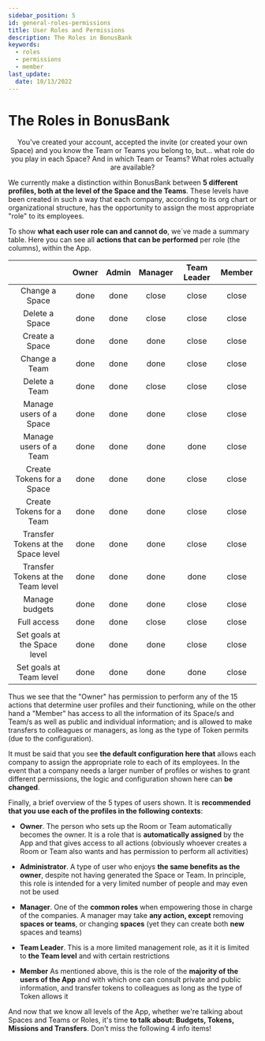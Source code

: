 ```yaml
---
sidebar_position: 5
id: general-roles-permissions
title: User Roles and Permissions
description: The Roles in BonusBank
keywords:
  - roles
  - permissions
  - member
last_update:
  date: 10/13/2022
---
```


# The Roles in BonusBank

<p align="center"> You've created your account, accepted the invite (or created your own Space) and you know the Team or Teams you belong to, but… what role do you play in each Space? And in which Team or Teams? What roles actually are available? </p>

We currently make a distinction within BonusBank between **5 different profiles, both at the level of the Space and the Teams**. These levels have been created in such a way that each company, according to its org chart or organizational structure, has the opportunity to assign the most appropriate "role" to its employees.

To show **what each user role can and cannot do**, we´ve made a summary table. Here you can see all **actions that can be performed** per role (the columns), within the App.

<p align="center">

|                                    |                              Owner                              |                  Admin                   |                  Manager                  |                Team Leader                |                  Member                   |
| :--------------------------------: | :-------------------------------------------------------------: | :--------------------------------------: | :---------------------------------------: | :---------------------------------------: | :---------------------------------------: |
|           Change a Space           | <span class="material-icons tick">done</span> | <span class="material-icons tick">done</span> | <span class="material-icons cross">close</span> | <span class="material-icons cross">close</span> | <span class="material-icons cross">close</span> |
|           Delete a Space           |            <span class="material-icons tick">done</span>             | <span class="material-icons tick">done</span> | <span class="material-icons cross">close</span> | <span class="material-icons cross">close</span> | <span class="material-icons cross">close</span> |
|           Create a Space           |            <span class="material-icons tick">done</span>             | <span class="material-icons tick">done</span> | <span class="material-icons tick">done</span>  | <span class="material-icons cross">close</span> | <span class="material-icons cross">close</span> |
|           Change a Team            |            <span class="material-icons tick">done</span>             | <span class="material-icons tick">done</span> | <span class="material-icons tick">done</span>  | <span class="material-icons cross">close</span> | <span class="material-icons cross">close</span> |
|           Delete a Team            |            <span class="material-icons tick">done</span>             | <span class="material-icons tick">done</span> | <span class="material-icons cross">close</span> | <span class="material-icons cross">close</span> | <span class="material-icons cross">close</span> |
|      Manage users of a Space       |            <span class="material-icons tick">done</span>             | <span class="material-icons tick">done</span> | <span class="material-icons tick">done</span>  | <span class="material-icons cross">close</span> | <span class="material-icons cross">close</span> |
|       Manage users of a Team       |            <span class="material-icons tick">done</span>             | <span class="material-icons tick">done</span> | <span class="material-icons tick">done</span>  | <span class="material-icons tick">done</span>  | <span class="material-icons cross">close</span> |
|     Create Tokens for a Space      |            <span class="material-icons tick">done</span>             | <span class="material-icons tick">done</span> | <span class="material-icons tick">done</span>  | <span class="material-icons cross">close</span> | <span class="material-icons cross">close</span> |
|      Create Tokens for a Team      |            <span class="material-icons tick">done</span>             | <span class="material-icons tick">done</span> | <span class="material-icons tick">done</span>  | <span class="material-icons cross">close</span> | <span class="material-icons cross">close</span> |
| Transfer Tokens at the Space level |            <span class="material-icons tick">done</span>             | <span class="material-icons tick">done</span> | <span class="material-icons tick">done</span>  | <span class="material-icons cross">close</span> | <span class="material-icons cross">close</span> |
| Transfer Tokens at the Team level  |            <span class="material-icons tick">done</span>             | <span class="material-icons tick">done</span> | <span class="material-icons tick">done</span>  | <span class="material-icons tick">done</span>  | <span class="material-icons cross">close</span> |
|           Manage budgets           |            <span class="material-icons tick">done</span>             | <span class="material-icons tick">done</span> | <span class="material-icons tick">done</span>  | <span class="material-icons cross">close</span> | <span class="material-icons cross">close</span> |
|            Full access             |            <span class="material-icons tick">done</span>             | <span class="material-icons tick">done</span> | <span class="material-icons cross">close</span> | <span class="material-icons cross">close</span> | <span class="material-icons cross">close</span> |
|    Set goals at the Space level    |            <span class="material-icons tick">done</span>             | <span class="material-icons tick">done</span> | <span class="material-icons tick">done</span>  | <span class="material-icons cross">close</span> | <span class="material-icons cross">close</span> |
|      Set goals at Team level       |            <span class="material-icons tick">done</span>             | <span class="material-icons tick">done</span> | <span class="material-icons tick">done</span>  | <span class="material-icons tick">done</span>  | <span class="material-icons cross">close</span> |

</p>

Thus we see that the "Owner" has permission to perform any of the 15 actions that determine user profiles and their functioning, while on the other hand a "Member" has access to all the information of its Space/s and Team/s as well as public and individual information; and is allowed to make transfers to colleagues or managers, as long as the type of Token permits (due to the configuration).

It must be said that you see **the default configuration here that** allows each company to assign the appropriate role to each of its employees. In the event that a company needs a larger number of profiles or wishes to grant different permissions, the logic and configuration shown here can **be changed**.

Finally, a brief overview of the 5 types of users shown. It is **recommended that you use each of the profiles in the following contexts**:

- **Owner**. The person who sets up the Room or Team automatically becomes the owner. It is a role that is **automatically assigned** by the App and that gives access to all actions (obviously whoever creates a Room or Team also wants and has permission to perform all activities)

- **Administrator**. A type of user who enjoys **the same benefits as the owner**, despite not having generated the Space or Team. In principle, this role is intended for a very limited number of people and may even not be used

- **Manager**. One of the **common roles** when empowering those in charge of the companies. A manager may take **any action, except** removing **spaces or teams**, or changing **spaces** (yet they can create both **new** spaces and teams)

- **Team Leader**. This is a more limited management role, as it it is limited to **the Team level** and with certain restrictions

- **Member** As mentioned above, this is the role of the **majority of the users of the App** and with which one can consult private and public information, and transfer tokens to colleagues as long as the type of Token allows it

And now that we know all levels of the App, whether we're talking about Spaces and Teams or Roles, it's time **to talk about: Budgets, Tokens, Missions and Transfers**. Don't miss the following 4 info items!
